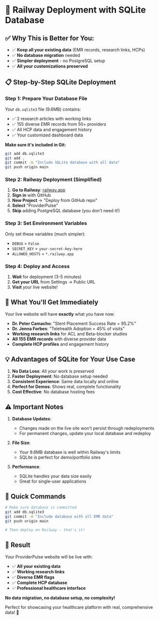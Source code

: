 # 🚀 Railway Deployment with SQLite Database

## ✅ **Why This is Better for You:**
- ✅ **Keep all your existing data** (EMR records, research links, HCPs)
- ✅ **No database migration** needed
- ✅ **Simpler deployment** - no PostgreSQL setup
- ✅ **All your customizations preserved**

## 📋 **Step-by-Step SQLite Deployment**

### **Step 1: Prepare Your Database File**

Your `db.sqlite3` file (9.6MB) contains:
- ✅ 2 research articles with working links
- ✅ 155 diverse EMR records from 50+ providers  
- ✅ All HCP data and engagement history
- ✅ Your customized dashboard data

**Make sure it's included in Git:**
```bash
git add db.sqlite3
git add .
git commit -m "Include SQLite database with all data"
git push origin main
```

### **Step 2: Railway Deployment (Simplified)**

1. **Go to Railway**: [railway.app](https://railway.app)
2. **Sign in** with GitHub
3. **New Project** → "Deploy from GitHub repo"
4. **Select** "ProviderPulse"
5. **Skip** adding PostgreSQL database (you don't need it!)

### **Step 3: Set Environment Variables**

Only set these variables (much simpler):
- `DEBUG` = `False`
- `SECRET_KEY` = `your-secret-key-here`
- `ALLOWED_HOSTS` = `*.railway.app`

### **Step 4: Deploy and Access**

1. **Wait** for deployment (3-5 minutes)
2. **Get your URL** from Settings → Public URL
3. **Visit** your live website!

## 🎯 **What You'll Get Immediately**

Your live website will have **exactly** what you have now:
- **Dr. Peter Camacho**: "Stent Placement Success Rate = 95.2%"
- **Dr. Jenna Forbes**: "Telehealth Adoption = 45% of visits"
- **Working research links** for ACL and Beta-blocker studies
- **All 155 EMR records** with diverse provider data
- **Complete HCP profiles** and engagement history

## 💡 **Advantages of SQLite for Your Use Case**

1. **No Data Loss**: All your work is preserved
2. **Faster Deployment**: No database setup needed
3. **Consistent Experience**: Same data locally and online
4. **Perfect for Demos**: Shows real, complete functionality
5. **Cost Effective**: No database hosting fees

## ⚠️ **Important Notes**

1. **Database Updates**: 
   - Changes made on the live site won't persist through redeployments
   - For permanent changes, update your local database and redeploy

2. **File Size**: 
   - Your 9.6MB database is well within Railway's limits
   - SQLite is perfect for demo/portfolio sites

3. **Performance**:
   - SQLite handles your data size easily
   - Great for single-user applications

## 🚀 **Quick Commands**

```bash
# Make sure database is committed
git add db.sqlite3
git commit -m "Include database with all EMR data"
git push origin main

# Then deploy on Railway - that's it!
```

## 🎉 **Result**

Your ProviderPulse website will be live with:
- ✅ **All your existing data**
- ✅ **Working research links**
- ✅ **Diverse EMR flags**
- ✅ **Complete HCP database**
- ✅ **Professional healthcare interface**

**No data migration, no database setup, no complexity!**

Perfect for showcasing your healthcare platform with real, comprehensive data! 🌟
